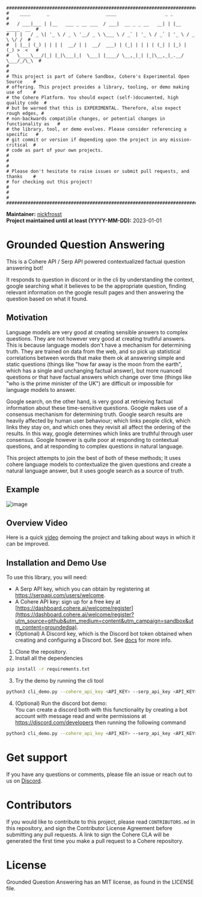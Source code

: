 ```
################################################################################
#    ____      _                     ____                  _ _                 #
#   / ___|___ | |__   ___ _ __ ___  / ___|  __ _ _ __   __| | |__   _____  __  #
#  | |   / _ \| '_ \ / _ \ '__/ _ \ \___ \ / _` | '_ \ / _` | '_ \ / _ \ \/ /  #
#  | |__| (_) | | | |  __/ | |  __/  ___) | (_| | | | | (_| | |_) | (_) >  <   #
#   \____\___/|_| |_|\___|_|  \___| |____/ \__,_|_| |_|\__,_|_.__/ \___/_/\_\  #
#                                                                              #
# This project is part of Cohere Sandbox, Cohere's Experimental Open Source    #
# offering. This project provides a library, tooling, or demo making use of    #
# the Cohere Platform. You should expect (self-)documented, high quality code  #
# but be warned that this is EXPERIMENTAL. Therefore, also expect rough edges, #
# non-backwards compatible changes, or potential changes in functionality as   #
# the library, tool, or demo evolves. Please consider referencing a specific   #
# git commit or version if depending upon the project in any mission-critical  #
# code as part of your own projects.                                           #
#                                                                              #
# Please don't hesitate to raise issues or submit pull requests, and thanks    #
# for checking out this project!                                               #
#                                                                              #
################################################################################
```

**Maintainer:** [nickfrosst](https://github.com/nickfrosst) \
**Project maintained until at least (YYYY-MM-DD):** 2023-01-01

# Grounded Question Answering

This is a Cohere API / Serp API powered contextualized factual question answering bot! 

It responds to question in discord or in the cli by understanding the context, google 
searching what it believes to be the appropriate question, finding relevant 
information on the google result pages and then answering the question based on 
what it found.

## Motivation

Language models are very good at creating sensible answers to complex questions. They are not however very good at creating truthful answers. This is because language models don't have a mechanism for determining truth. They are trained on data from the web, and so pick up statistical correlations between words that make them ok at answering simple and static questions (things like "how far away is the moon from the earth", which has a single and unchanging factual answer), but more nuanced questions or that have factual answers which change over time (things like "who is the prime minister of the UK") are difficult or impossible for language models to answer.  

Google search, on the other hand, is very good at retrieving factual information about these time-sensitive questions. Google makes use of a consensus mechanism for determining truth. Google search results are heavily affected by human user behaviour; which links people click, which links they stay on, and which ones they revisit all affect the ordering of the results. In this way, google determines which links are truthful through user consensus. Google however is quite poor at responding to contextual questions, and at responding to complex questions in natural language.  

This project attempts to join the best of both of these methods; It uses cohere language models to contextualize the given questions and create a natural language answer, but it uses google search as a source of truth.  

## Example 
![image](https://user-images.githubusercontent.com/5508538/199503137-5cb0f15b-c4b5-4458-99d0-21918c0194ff.png)

## Overview Video
Here is a quick [video](https://www.youtube.com/watch?v=DpOQpClVgCw&ab_channel=NickFrosst) demoing the project and talking about ways in which it can be improved.

## Installation and Demo Use

To use this library, you will need:
* A Serp API key, which you can obtain by registering at https://serpapi.com/users/welcome.
* A Cohere API key: sign up for a free key at [https://dashboard.cohere.ai/welcome/register](https://dashboard.cohere.ai/welcome/register?utm_source=github&utm_medium=content&utm_campaign=sandbox&utm_content=groundedqa).
* (Optional) A Discord key, which is the Discord bot token obtained when creating and configuring a Discord bot. See [docs](https://discord.com/developers/docs/topics/oauth2) for more info.

1. Clone the repository.
2. Install all the dependencies
```sh
pip install -r requirements.txt
```
3. Try the demo by running the cli tool
```sh
python3 cli_demo.py --cohere_api_key <API_KEY> --serp_api_key <API_KEY>
```
4. (Optional) Run the discord bot demo:  
You can create a discord both with this functionality by creating a bot account with message read and write permissions at https://discord.com/developers then running the following command
```sh
python3 cli_demo.py --cohere_api_key <API_KEY> --serp_api_key <API_KEY> --discord_key <DISCORD_KEY>
```

# Get support
If you have any questions or comments, please file an issue or reach out to us on [Discord](https://discord.gg/co-mmunity).

# Contributors
If you would like to contribute to this project, please read `CONTRIBUTORS.md`
in this repository, and sign the Contributor License Agreement before submitting
any pull requests. A link to sign the Cohere CLA will be generated the first time 
you make a pull request to a Cohere repository.

# License
Grounded Question Answering has an MIT license, as found in the LICENSE file.
